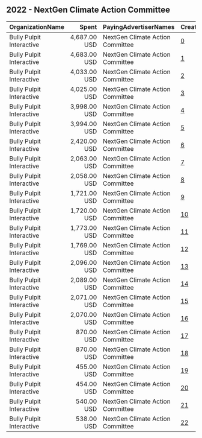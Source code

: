 ## 2022 - NextGen Climate Action Committee 
|OrganizationName|Spent|PayingAdvertiserNames|CreativeUrls|Impressions|Genders|AgeBrackets|CountryCodes|BillingAddresses|CandidateBallotInformation|
|:---|---:|:---|:---|---:|:---|:---|:---|:---|:---|
|Bully Pulpit Interactive|4,687.00 USD|NextGen Climate Action Committee|[0](https://www.snap.com/political-ads/asset/28e8510803059ab440f66344744a2c3f35ae2a724dc4c3b6741627c3bbd3fd4d?mediaType=mp4)|1,147,802||18+|united states|"1445 New York Ave NW,Washington,20005,US"||
|Bully Pulpit Interactive|4,683.00 USD|NextGen Climate Action Committee|[1](https://www.snap.com/political-ads/asset/02e08ecddac582602a6c96046b2a857184e4872e276f0f877661b8521ace0bd9?mediaType=mp4)|1,146,698||18+|united states|"1445 New York Ave NW,Washington,20005,US"||
|Bully Pulpit Interactive|4,033.00 USD|NextGen Climate Action Committee|[2](https://www.snap.com/political-ads/asset/02e08ecddac582602a6c96046b2a857184e4872e276f0f877661b8521ace0bd9?mediaType=mp4)|1,109,305||18+|united states|"1445 New York Ave NW,Washington,20005,US"||
|Bully Pulpit Interactive|4,025.00 USD|NextGen Climate Action Committee|[3](https://www.snap.com/political-ads/asset/28e8510803059ab440f66344744a2c3f35ae2a724dc4c3b6741627c3bbd3fd4d?mediaType=mp4)|1,107,051||18+|united states|"1445 New York Ave NW,Washington,20005,US"||
|Bully Pulpit Interactive|3,998.00 USD|NextGen Climate Action Committee|[4](https://www.snap.com/political-ads/asset/02e08ecddac582602a6c96046b2a857184e4872e276f0f877661b8521ace0bd9?mediaType=mp4)|921,186||18+|united states|"1445 New York Ave NW,Washington,20005,US"||
|Bully Pulpit Interactive|3,994.00 USD|NextGen Climate Action Committee|[5](https://www.snap.com/political-ads/asset/28e8510803059ab440f66344744a2c3f35ae2a724dc4c3b6741627c3bbd3fd4d?mediaType=mp4)|920,236||18+|united states|"1445 New York Ave NW,Washington,20005,US"||
|Bully Pulpit Interactive|2,420.00 USD|NextGen Climate Action Committee|[6](https://www.snap.com/political-ads/asset/4f451af018c1abfedb5f6b8dd24593e1e11838962ee9876556e9ec655aef1d84?mediaType=mp4)|591,789||18+|united states|"1445 New York Ave NW,Washington,20005,US"||
|Bully Pulpit Interactive|2,063.00 USD|NextGen Climate Action Committee|[7](https://www.snap.com/political-ads/asset/4f451af018c1abfedb5f6b8dd24593e1e11838962ee9876556e9ec655aef1d84?mediaType=mp4)|566,344||18+|united states|"1445 New York Ave NW,Washington,20005,US"||
|Bully Pulpit Interactive|2,058.00 USD|NextGen Climate Action Committee|[8](https://www.snap.com/political-ads/asset/254da6886f4189c787a4e8c1a89936621d5eb84ea454fe7c3dd720f91111650d?mediaType=mp4)|564,990||18+|united states|"1445 New York Ave NW,Washington,20005,US"||
|Bully Pulpit Interactive|1,721.00 USD|NextGen Climate Action Committee|[9](https://www.snap.com/political-ads/asset/02e08ecddac582602a6c96046b2a857184e4872e276f0f877661b8521ace0bd9?mediaType=mp4)|488,288||18+|united states|"1445 New York Ave NW,Washington,20005,US"||
|Bully Pulpit Interactive|1,720.00 USD|NextGen Climate Action Committee|[10](https://www.snap.com/political-ads/asset/28e8510803059ab440f66344744a2c3f35ae2a724dc4c3b6741627c3bbd3fd4d?mediaType=mp4)|488,125||18+|united states|"1445 New York Ave NW,Washington,20005,US"||
|Bully Pulpit Interactive|1,773.00 USD|NextGen Climate Action Committee|[11](https://www.snap.com/political-ads/asset/28e8510803059ab440f66344744a2c3f35ae2a724dc4c3b6741627c3bbd3fd4d?mediaType=mp4)|483,719||18+|united states|"1445 New York Ave NW,Washington,20005,US"||
|Bully Pulpit Interactive|1,769.00 USD|NextGen Climate Action Committee|[12](https://www.snap.com/political-ads/asset/02e08ecddac582602a6c96046b2a857184e4872e276f0f877661b8521ace0bd9?mediaType=mp4)|482,549||18+|united states|"1445 New York Ave NW,Washington,20005,US"||
|Bully Pulpit Interactive|2,096.00 USD|NextGen Climate Action Committee|[13](https://www.snap.com/political-ads/asset/254da6886f4189c787a4e8c1a89936621d5eb84ea454fe7c3dd720f91111650d?mediaType=mp4)|482,490||18+|united states|"1445 New York Ave NW,Washington,20005,US"||
|Bully Pulpit Interactive|2,089.00 USD|NextGen Climate Action Committee|[14](https://www.snap.com/political-ads/asset/4f451af018c1abfedb5f6b8dd24593e1e11838962ee9876556e9ec655aef1d84?mediaType=mp4)|480,947||18+|united states|"1445 New York Ave NW,Washington,20005,US"||
|Bully Pulpit Interactive|2,071.00 USD|NextGen Climate Action Committee|[15](https://www.snap.com/political-ads/asset/02e08ecddac582602a6c96046b2a857184e4872e276f0f877661b8521ace0bd9?mediaType=mp4)|311,165||18+|united states|"1445 New York Ave NW,Washington,20005,US"||
|Bully Pulpit Interactive|2,070.00 USD|NextGen Climate Action Committee|[16](https://www.snap.com/political-ads/asset/28e8510803059ab440f66344744a2c3f35ae2a724dc4c3b6741627c3bbd3fd4d?mediaType=mp4)|311,068||18+|united states|"1445 New York Ave NW,Washington,20005,US"||
|Bully Pulpit Interactive|870.00 USD|NextGen Climate Action Committee|[17](https://www.snap.com/political-ads/asset/4f451af018c1abfedb5f6b8dd24593e1e11838962ee9876556e9ec655aef1d84?mediaType=mp4)|246,747||18+|united states|"1445 New York Ave NW,Washington,20005,US"||
|Bully Pulpit Interactive|870.00 USD|NextGen Climate Action Committee|[18](https://www.snap.com/political-ads/asset/254da6886f4189c787a4e8c1a89936621d5eb84ea454fe7c3dd720f91111650d?mediaType=mp4)|246,677||18+|united states|"1445 New York Ave NW,Washington,20005,US"||
|Bully Pulpit Interactive|455.00 USD|NextGen Climate Action Committee|[19](https://www.snap.com/political-ads/asset/254da6886f4189c787a4e8c1a89936621d5eb84ea454fe7c3dd720f91111650d?mediaType=mp4)|124,299||18+|united states|"1445 New York Ave NW,Washington,20005,US"||
|Bully Pulpit Interactive|454.00 USD|NextGen Climate Action Committee|[20](https://www.snap.com/political-ads/asset/4f451af018c1abfedb5f6b8dd24593e1e11838962ee9876556e9ec655aef1d84?mediaType=mp4)|124,037||18+|united states|"1445 New York Ave NW,Washington,20005,US"||
|Bully Pulpit Interactive|540.00 USD|NextGen Climate Action Committee|[21](https://www.snap.com/political-ads/asset/254da6886f4189c787a4e8c1a89936621d5eb84ea454fe7c3dd720f91111650d?mediaType=mp4)|80,981||18+|united states|"1445 New York Ave NW,Washington,20005,US"||
|Bully Pulpit Interactive|538.00 USD|NextGen Climate Action Committee|[22](https://www.snap.com/political-ads/asset/4f451af018c1abfedb5f6b8dd24593e1e11838962ee9876556e9ec655aef1d84?mediaType=mp4)|80,742||18+|united states|"1445 New York Ave NW,Washington,20005,US"||
